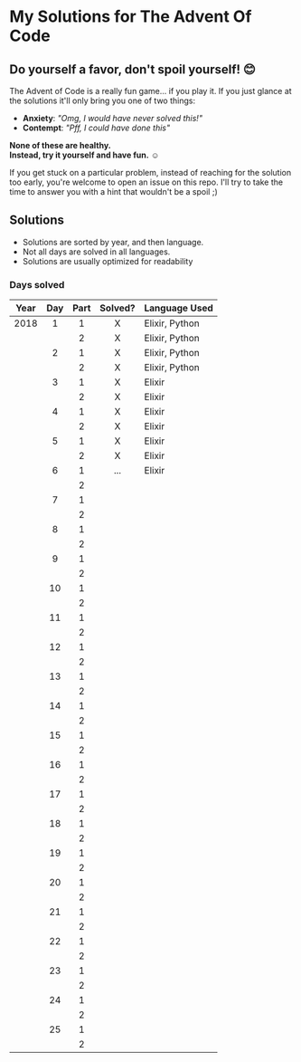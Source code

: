 # My Solutions for The Advent Of Code

## Do yourself a favor, don't spoil yourself! 😊
The Advent of Code is a really fun game... if you play it. If you just glance at the solutions it'll only bring you one of two things:
- **Anxiety**: _"Omg, I would have never solved this!"_
- **Contempt**: _"Pff, I could have done this"_

**None of these are healthy.**  
**Instead, try it yourself and have fun.** ☺️

If you get stuck on a particular problem, instead of reaching for the solution too early, you're welcome to open an issue on this repo. I'll try to take the time to answer you with a hint that wouldn't be a spoil ;)


## Solutions

* Solutions are sorted by year, and then language.
* Not all days are solved in all languages.
* Solutions are usually optimized for readability 

### Days solved

| Year | Day | Part | Solved? | Language Used  |
|:----:|:---:|:----:|:-------:|:-------------- |
| 2018 | 1   | 1    | X       | Elixir, Python |
|      |     | 2    | X       | Elixir, Python |
|      | 2   | 1    | X       | Elixir, Python |
|      |     | 2    | X       | Elixir, Python |
|      | 3   | 1    | X       | Elixir         |
|      |     | 2    | X       | Elixir         |
|      | 4   | 1    | X       | Elixir         |
|      |     | 2    | X       | Elixir         |
|      | 5   | 1    | X       | Elixir         |
|      |     | 2    | X       | Elixir         |
|      | 6   | 1    | ...     | Elixir         |
|      |     | 2    |         |                |
|      | 7   | 1    |         |                |
|      |     | 2    |         |                |
|      | 8   | 1    |         |                |
|      |     | 2    |         |                |
|      | 9   | 1    |         |                |
|      |     | 2    |         |                |
|      | 10  | 1    |         |                |
|      |     | 2    |         |                |
|      | 11  | 1    |         |                |
|      |     | 2    |         |                |
|      | 12  | 1    |         |                |
|      |     | 2    |         |                |
|      | 13  | 1    |         |                |
|      |     | 2    |         |                |
|      | 14  | 1    |         |                |
|      |     | 2    |         |                |
|      | 15  | 1    |         |                |
|      |     | 2    |         |                |
|      | 16  | 1    |         |                |
|      |     | 2    |         |                |
|      | 17  | 1    |         |                |
|      |     | 2    |         |                |
|      | 18  | 1    |         |                |
|      |     | 2    |         |                |
|      | 19  | 1    |         |                |
|      |     | 2    |         |                |
|      | 20  | 1    |         |                |
|      |     | 2    |         |                |
|      | 21  | 1    |         |                |
|      |     | 2    |         |                |
|      | 22  | 1    |         |                |
|      |     | 2    |         |                |
|      | 23  | 1    |         |                |
|      |     | 2    |         |                |
|      | 24  | 1    |         |                |
|      |     | 2    |         |                |
|      | 25  | 1    |         |                |
|      |     | 2    |         |                |


